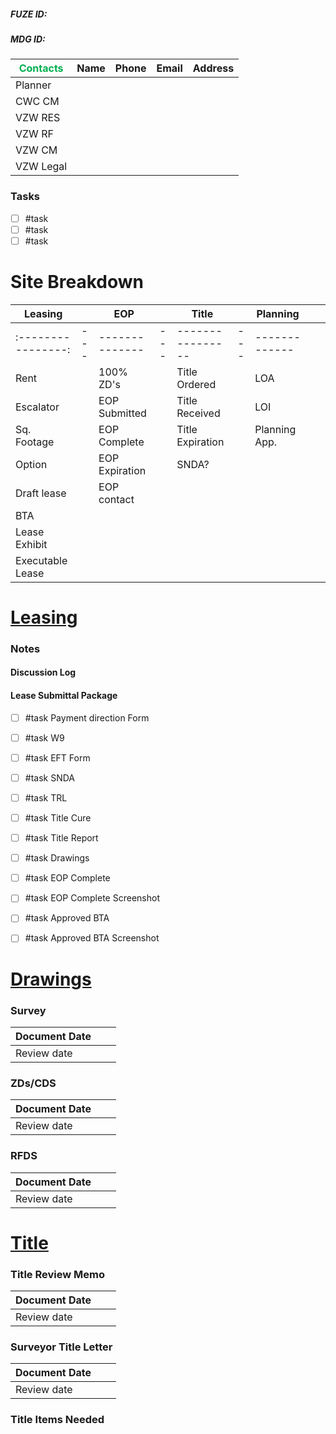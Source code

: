 ##### FUZE ID:
##### MDG ID:

| <font color="#00b050">Contacts</font> | Name | Phone | Email | Address |
| ------------------------------------- | ---- | ----- | ----- | ------- |
| Planner                               |      |       |       |         |
| CWC CM                                |      |       |       |         |
| VZW RES                               |      |       |       |         |
| VZW RF                                |      |       |       |         |
| VZW CM                                |      |       |       |         |
| VZW Legal                             |      |       |       |         |


### Tasks
- [ ] #task 
- [ ] #task
- [ ] #task 

# Site Breakdown

| Leasing            |     | EOP            |     | Title            |     | Planning      |     |     |
| ------------------ | --- | -------------- | --- | ---------------- | --- | ------------- | --- | --- |
| :----------------: | --- | -------------- | --- | ---------------- | --- | ------------- |     |     |
| Rent               |     | 100% ZD's      |     | Title Ordered    |     | LOA           |     |     |
| Escalator          |     | EOP Submitted  |     | Title Received   |     | LOI           |     |     |
| Sq. Footage        |     | EOP Complete   |     | Title Expiration |     | Planning App. |     |     |
| Option             |     | EOP Expiration |     | SNDA?            |     |               |     |     |
| Draft lease        |     | EOP contact    |     |                  |     |               |     |     |
| BTA                |     |                |     |                  |     |               |     |     |
| Lease Exhibit      |     |                |     |                  |     |               |     |     |
| Executable Lease   |     |                |     |                  |     |               |     |     |

# <u> Leasing</u>

### Notes

#### Discussion Log

#### Lease Submittal Package
- [ ] #task Payment direction Form
- [ ] #task W9
- [ ] #task EFT Form
- [ ] #task SNDA
- [ ] #task TRL
- [ ] #task Title Cure
- [ ] #task Title Report
- [ ] #task Drawings
- [ ] #task EOP Complete
- [ ] #task EOP Complete Screenshot
- [ ] #task Approved BTA
- [ ] #task Approved BTA Screenshot


# <u><strong>Drawings</strong></u>
### Survey
| Document Date |     |     |
| ------------- | --- | --- |
| Review date   |     |   

### ZDs/CDS
| Document Date |     |     |
| ------------- | --- | --- |
| Review date   |     |     

### RFDS
| Document Date |     |     |
| ------------- | --- | --- |
| Review date   |     |     

# <u><strong>Title</strong></u>
### Title Review Memo
| Document Date |     |     |
| ------------- | --- | --- |
| Review date   |     |     |
### Surveyor Title Letter
| Document Date |     |     |
| ------------- | --- | --- |
| Review date   |     |     |

### Title Items Needed
